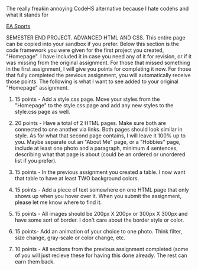 The really freakin annoying CodeHS alternative because I hate codehs and what it stands for

<a href="hadeofficial.github.io/final_project.github.io">EA Sports</a>

SEMESTER END PROJECT. ADVANCED HTML AND CSS. This entire
page can be copied into your sandbox if you prefer.
Below this section is the code framework you were given for the
first project you created, "Homepage". I have included it in case you
need any of it for revision, or if it was missing from the original
assignment. For those that missed something in the first
assignment, I will give you points for completing it now. For those
that fully completed the previous assignment, you will automatically
receive those points. The following is what I want to see added to
your original "Homepage" assignment.

1. 15 points - Add a style.css page. Move your styles from the
"Homepage" to the style.css page and add any new styles to the
style.css page as well.

2. 20 points - Have a total of 2 HTML pages. Make sure both
are connected to one another via links. Both pages should look
similar in style. As for what that second page contains, I will leave it
100% up to you. Maybe separate out an "About Me" page, or a
"Hobbies" page, include at least one photo and a paragraph,
minimum 4 sentences, describing what that page is about (could be
an ordered or unordered list if you prefer).

3. 15 points - In the previous assignment you created a table. I
now want that table to have at least TWO background colors.

4. 15 points - Add a piece of text somewhere on one HTML
page that only shows up when you hover over it. When you submit
the assignment, please let me know where to find it.

5. 15 points - All images should be 200px X 200px or 300px X
300px and have some sort of border. I don't care about the border
style or color.

6. 15 points- Add an animation of your choice to one photo.
Think filter, size change,
gray-scale or color change, etc.

7. 10 points - All sections from the previous assignment
completed (some of you will just recieve these for having this done
already. The rest can earn them back.
